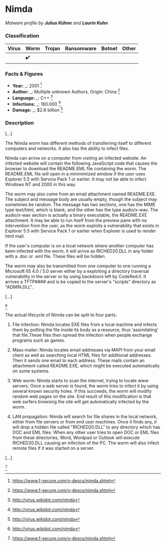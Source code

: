 # Nimda

_Malware profile by **Julius Kühne** and **Laurin Kuhn**_

### Classification


| Virus              | Worm               | Trojan             | Ransomware         | Botnet             | Other                                   |
|:-------------------|:-------------------|:-------------------|:-------------------|:-------------------|:----------------------------------------|
|                    | :heavy_check_mark: |                    |                    |                    |                                         |

### Facts & Figures

* **Year:** _: 2001 [^1]
* **Author:** _: Multiple unknown Authors, Origin: China [^1]
* **Language:** _: C++ [^2]
* **Infections:** _: 160.000 [^2]
* **Damage:** _: $2.6 billion [^2]

### Description

[...]

The Nimda worm has different methods of transferring itself to different computers and networks. It also has the ability to infect files.

Nimda can arrive on a computer from visiting an infected website. An infected website will contain the following JavaScript code that causes the browser to download the README.EML file containing the worm.
The README.EML file will open in a minimimized window if the user uses Explorer 5.5 with Service Pack 1 or earlier. It may not be able to infect Windows NT and 2000 in this way.

The worm may also come from an email attachment named README.EXE. The subject and message body are usually empty, though the subject may sometimes be random. The message has two sections, one has the MIME type text/html, which is blank, and the other has the type audio/x-wav. The audio/x-wav section is actually a binary executable, the README.EXE attachment. It may be able to run itself from the preview pane with no intervention from the user, as the worm exploits a vulnerability that exists in Explorer 5.5 with Service Pack 1 or earlier when Explorer is used to render html mail.

If the user's computer is on a local network where another computer has been infected with the worm, it will arrive as RICHED20.DLL in any folder with a .doc or .eml file. These files will be hidden.

The worm may also be transmitted from one computer to one running a Microsoft IIS 4.0 / 5.0 server either by a exploiting a directory traversal vulnerability in the server or by using backdoors left by CodeRed.II. It arrives a TFTP#### and is be copied to the server's "scripts" directory as "ADMIN.DLL".

[...]

[^2]

The actual lifecycle of Nimda can be split to four parts:

1) File infection: Nimda locates EXE files from a local machine and infects them by putting the file inside its body as a resource, thus 'assimilating' that file.These files then spread the infection when people exchange programs such as games.

2) Mass mailer: Nimda locates email addresses via MAPI from your email client as well as searching local HTML files for additional addresses. Then it sends one email to each address. These mails contain an attachment called README.EXE, which might be executed automatically on some systems.

3) Web worm: Nimda starts to scan the internet, trying to locate www servers. Once a web server is found, the worm tries to infect it by using several known security holes. If this succeeds, the worm will modify random web pages on the site. End result of this modification is that web surfers browsing the site will get automatically infected by the worm.

4) LAN propagation: Nimda will search for file shares in the local network, either from file servers or from end user machines. Once it finds any, it will drop a hidden file called "RICHED20.DLL" to any directory which has DOC and EML files. When any other user tries to open DOC or EML files from these directories, Word, Wordpad or Outlook will execute RICHED20.DLL causing an infection of the PC. The worm will also infect remote files if it was started on a server.

[...]

[^1]

[^1]: https://www.f-secure.com/v-descs/nimda.shtml
[^2]: http://virus.wikidot.com/nimda
